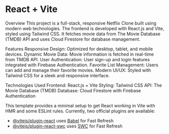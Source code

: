# React + Vite

Overview
This project is a full-stack, responsive Netflix Clone built using modern web technologies. The frontend is developed with React.js and Vite, styled using Tailwind CSS. It fetches movie data from The Movie Database (TMDB) API and uses Cloud Firestore for database management.

Features
Responsive Design: Optimized for desktop, tablet, and mobile devices.
Dynamic Movie Data: Movie information is fetched in real-time from TMDB API.
User Authentication: User sign-up and login features integrated with Firebase Authentication.
Favorite List Management: Users can add and manage their favorite movies.
Modern UI/UX: Styled with Tailwind CSS for a sleek and responsive interface.

Technologies Used
Frontend: React.js + Vite
Styling: Tailwind CSS
API: The Movie Database (TMDB)
Database: Cloud Firestore with Firebase Authentication

This template provides a minimal setup to get React working in Vite with HMR and some ESLint rules.
Currently, two official plugins are available:
- [@vitejs/plugin-react](https://github.com/vitejs/vite-plugin-react/blob/main/packages/plugin-react/README.md) uses [Babel](https://babeljs.io/) for Fast Refresh
- [@vitejs/plugin-react-swc](https://github.com/vitejs/vite-plugin-react-swc) uses [SWC](https://swc.rs/) for Fast Refresh

